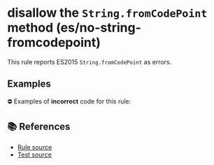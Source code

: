 # disallow the `String.fromCodePoint` method (es/no-string-fromcodepoint)

This rule reports ES2015 `String.fromCodePoint` as errors.

## Examples

⛔ Examples of **incorrect** code for this rule:

<eslint-playground type="bad" code="/*eslint es/no-string-fromcodepoint: error */
const thumbUp = String.fromCodePoint(0x1F44D)
" />

## 📚 References

- [Rule source](https://github.com/mysticatea/eslint-plugin-es/blob/v1.2.0/lib/rules/no-string-fromcodepoint.js)
- [Test source](https://github.com/mysticatea/eslint-plugin-es/blob/v1.2.0/tests/lib/rules/no-string-fromcodepoint.js)

